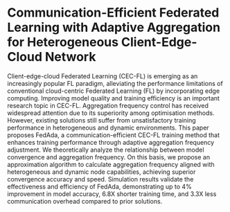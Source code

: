 # Communication-Efficient Federated Learning with Adaptive Aggregation for Heterogeneous Client-Edge-Cloud Network

Client-edge-cloud Federated Learning (CEC-FL) is emerging as an increasingly popular FL paradigm, alleviating the performance limitations of conventional cloud-centric Federated Learning (FL) by incorporating edge computing. 
Improving model quality and training efficiency is an important research topic in CEC-FL. 
Aggregation frequency control has received widespread attention due to its superiority among optimisation methods. However, existing solutions still suffer from unsatisfactory training performance in heterogeneous and dynamic environments. 
This paper proposes FedAda, a communication-efficient CEC-FL training method that enhances training performance through adaptive aggregation frequency adjustment. 
We theoretically analyze the relationship between model convergence and aggregation frequency. On this basis, we propose an approximation algorithm to calculate aggregation frequency aligned with heterogeneous and dynamic node capabilities, achieving superior convergence accuracy and speed. 
Simulation results validate the effectiveness and efficiency of FedAda, demonstrating up to 4% improvement in model accuracy, 6.8X shorter training time, and 3.3X less communication overhead compared to prior solutions.
